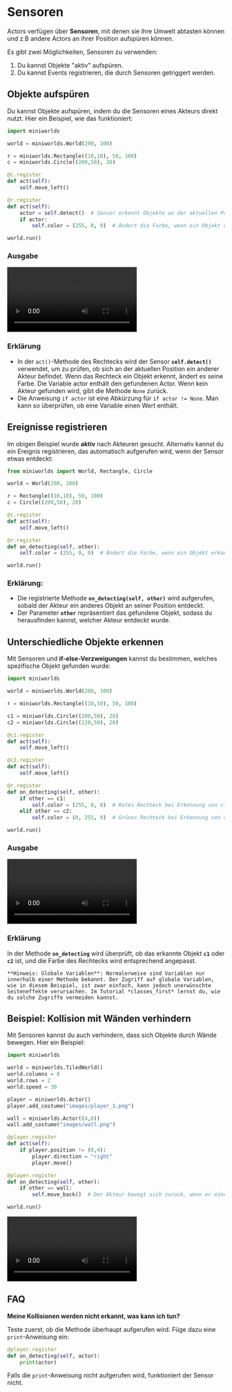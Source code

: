 # Sensoren

Actors verfügen über **Sensoren**, mit denen sie ihre Umwelt abtasten 
können und z.B andere Actors an ihrer Position aufspüren können.

Es gibt zwei Möglichkeiten, Sensoren zu verwenden:

1. Du kannst Objekte "aktiv" aufspüren.
2. Du kannst Events registrieren, die durch Sensoren getriggert werden.

## Objekte aufspüren

Du kannst Objekte aufspüren, indem du die Sensoren eines Akteurs direkt nutzt. Hier ein Beispiel, wie das funktioniert:

```python
import miniworlds 

world = miniworlds.World(200, 100)

r = miniworlds.Rectangle((10,10), 50, 100)
c = miniworlds.Circle((200,50), 20)

@c.register
def act(self):
    self.move_left()

@r.register
def act(self):
    actor = self.detect()  # Sensor erkennt Objekte an der aktuellen Position
    if actor:
        self.color = (255, 0, 0)  # Ändert die Farbe, wenn ein Objekt erkannt wird

world.run()
```

### Ausgabe


<video controls loop width=300px>
  <source src="../_static/sensor.webm" type="video/webm">
  Dein Browser unterstützt das Video-Tag nicht.
</video>


### Erklärung

  * In der `act()`-Methode des Rechtecks wird der Sensor **`self.detect()`** verwendet, 
  um zu prüfen, ob sich an der aktuellen Position ein anderer Akteur befindet. Wenn das Rechteck ein Objekt erkennt, ändert es seine Farbe.
 Die Variable actor enthält den gefundenen Actor. Wenn kein Akteur gefunden wird, gibt die Methode `None` zurück.
  * Die Anweisung `if actor` ist eine Abkürzung für `if actor != None`. Man kann so überprüfen,
  ob eine Variable einen Wert enthält.



## Ereignisse registrieren

Im obigen Beispiel wurde **aktiv** nach Akteuren gesucht. 
Alternativ kannst du ein Ereignis registrieren, das automatisch aufgerufen wird, wenn der Sensor etwas entdeckt:

```python
from miniworlds import World, Rectangle, Circle

world = World(200, 100)

r = Rectangle((10,10), 50, 100)
c = Circle((200,50), 20)

@c.register
def act(self):
    self.move_left()

@r.register
def on_detecting(self, other):
    self.color = (255, 0, 0)  # Ändert die Farbe, wenn ein Objekt erkannt wird

world.run()
```

### Erklärung:

- Die registrierte Methode **`on_detecting(self, other)`** wird aufgerufen, sobald der Akteur ein anderes Objekt an seiner Position entdeckt.
- Der Parameter **`other`** repräsentiert das gefundene Objekt, sodass du herausfinden kannst, welcher Akteur entdeckt wurde.

## Unterschiedliche Objekte erkennen

Mit Sensoren und **if-else-Verzweigungen** kannst du bestimmen, welches spezifische Objekt gefunden wurde:

```python
import miniworlds 

world = miniworlds.World(200, 100)

r = miniworlds.Rectangle((10,10), 50, 100)

c1 = miniworlds.Circle((200,50), 20)
c2 = miniworlds.Circle((120,50), 20)

@c1.register
def act(self):
    self.move_left()

@c2.register
def act(self):
    self.move_left()

@r.register
def on_detecting(self, other):
    if other == c1:
        self.color = (255, 0, 0)  # Rotes Rechteck bei Erkennung von c1
    elif other == c2:
        self.color = (0, 255, 0)  # Grünes Rechteck bei Erkennung von c2

world.run()
```
### Ausgabe


<video controls loop width=300px>
  <source src="../_static/sensor2.webm" type="video/webm">
  Dein Browser unterstützt das Video-Tag nicht.
</video>


### Erklärung

In der Methode **`on_detecting`** wird überprüft, ob das erkannte Objekt **`c1`** oder **`c2`** ist, und die Farbe des Rechtecks wird entsprechend angepasst.

```{note}
**Hinweis: Globale Variablen**: Normalerweise sind Variablen nur innerhalb einer Methode bekannt. Der Zugriff auf globale Variablen, wie in diesem Beispiel, ist zwar einfach, kann jedoch unerwünschte Seiteneffekte verursachen. Im Tutorial *classes_first* lernst du, wie du solche Zugriffe vermeiden kannst.
```

## Beispiel: Kollision mit Wänden verhindern

Mit Sensoren kannst du auch verhindern, dass sich Objekte durch Wände bewegen. Hier ein Beispiel:

```python
import miniworlds 

world = miniworlds.TiledWorld()
world.columns = 8
world.rows = 2
world.speed = 30

player = miniworlds.Actor()
player.add_costume("images/player_1.png")

wall = miniworlds.Actor((4,0))
wall.add_costume("images/wall.png")

@player.register
def act(self):
    if player.position != (0,4):
        player.direction = "right"
        player.move()

@player.register
def on_detecting(self, other):
    if other == wall:
        self.move_back()  # Der Akteur bewegt sich zurück, wenn er eine Wand erkennt

world.run()
```

<video controls loop width=300px>
  <source src="../_static/wall.webm" type="video/webm">
  Dein Browser unterstützt das Video-Tag nicht.
</video>

## FAQ

**Meine Kollisionen werden nicht erkannt, was kann ich tun?**

Teste zuerst, ob die Methode überhaupt aufgerufen wird. Füge dazu eine `print`-Anweisung ein:

```python
@player.register
def on_detecting(self, actor):
    print(actor)
```

Falls die `print`-Anweisung nicht aufgerufen wird, funktioniert der Sensor nicht.
